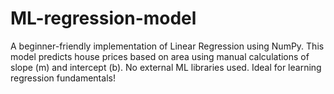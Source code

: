 # ML-regression-model
A beginner-friendly implementation of Linear Regression using NumPy. This model predicts house prices based on area using manual calculations of slope (m) and intercept (b). No external ML libraries used. Ideal for learning regression fundamentals! 

